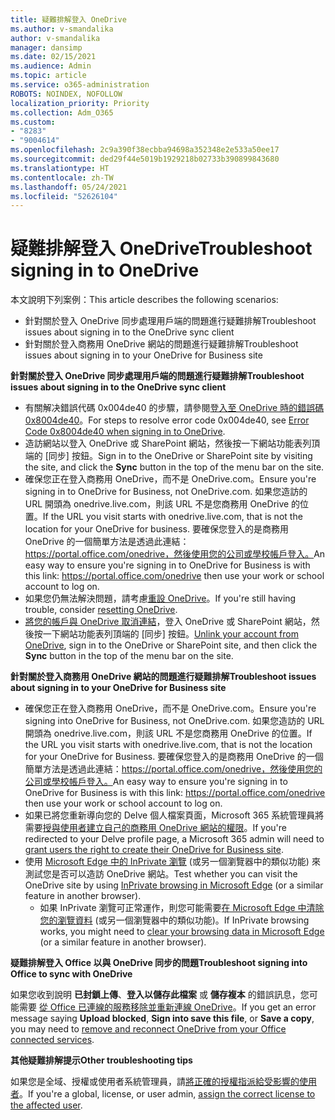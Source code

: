 ```yaml
---
title: 疑難排解登入 OneDrive
ms.author: v-smandalika
author: v-smandalika
manager: dansimp
ms.date: 02/15/2021
ms.audience: Admin
ms.topic: article
ms.service: o365-administration
ROBOTS: NOINDEX, NOFOLLOW
localization_priority: Priority
ms.collection: Adm_O365
ms.custom:
- "8283"
- "9004614"
ms.openlocfilehash: 2c9a390f38ecbba94698a352348e2e533a50ee17
ms.sourcegitcommit: ded29f44e5019b1929218b02733b390899843680
ms.translationtype: HT
ms.contentlocale: zh-TW
ms.lasthandoff: 05/24/2021
ms.locfileid: "52626104"
---
```

# <a name="troubleshoot-signing-in-to-onedrive"></a><span data-ttu-id="594b2-102">疑難排解登入 OneDrive</span><span class="sxs-lookup"><span data-stu-id="594b2-102">Troubleshoot signing in to OneDrive</span></span>

<span data-ttu-id="594b2-103">本文說明下列案例：</span><span class="sxs-lookup"><span data-stu-id="594b2-103">This article describes the following scenarios:</span></span>

- <span data-ttu-id="594b2-104">針對關於登入 OneDrive 同步處理用戶端的問題進行疑難排解</span><span class="sxs-lookup"><span data-stu-id="594b2-104">Troubleshoot issues about signing in to the OneDrive sync client</span></span>
- <span data-ttu-id="594b2-105">針對關於登入商務用 OneDrive 網站的問題進行疑難排解</span><span class="sxs-lookup"><span data-stu-id="594b2-105">Troubleshoot issues about signing in to your OneDrive for Business site</span></span>

<span data-ttu-id="594b2-106">**針對關於登入 OneDrive 同步處理用戶端的問題進行疑難排解**</span><span class="sxs-lookup"><span data-stu-id="594b2-106">**Troubleshoot issues about signing in to the OneDrive sync client**</span></span>

- <span data-ttu-id="594b2-107">有關解决錯誤代碼 0x004de40 的步驟，請參閱[登入至 OneDrive 時的錯誤碼 0x8004de40](/sharepoint/troubleshoot/administration/error-0x8004de40-in-onedrive)。</span><span class="sxs-lookup"><span data-stu-id="594b2-107">For steps to resolve error code 0x004de40, see [Error Code 0x8004de40 when signing in to OneDrive](/sharepoint/troubleshoot/administration/error-0x8004de40-in-onedrive).</span></span>
- <span data-ttu-id="594b2-108">造訪網站以登入 OneDrive 或 SharePoint 網站，然後按一下網站功能表列頂端的 [同步] 按鈕。</span><span class="sxs-lookup"><span data-stu-id="594b2-108">Sign in to the OneDrive or SharePoint site by visiting the site, and click the **Sync** button in the top of the menu bar on the site.</span></span>
- <span data-ttu-id="594b2-109">確保您正在登入商務用 OneDrive，而不是 OneDrive.com。</span><span class="sxs-lookup"><span data-stu-id="594b2-109">Ensure you're signing in to OneDrive for Business, not OneDrive.com.</span></span> <span data-ttu-id="594b2-110">如果您造訪的 URL 開頭為 onedrive.live.com，則該 URL 不是您商務用 OneDrive 的位置。</span><span class="sxs-lookup"><span data-stu-id="594b2-110">If the URL you visit starts with onedrive.live.com, that is not the location for your OneDrive for business.</span></span> <span data-ttu-id="594b2-111">要確保您登入的是商務用 OneDrive 的一個簡單方法是透過此連結：https://portal.office.com/onedrive，然後使用您的公司或學校帳戶登入。</span><span class="sxs-lookup"><span data-stu-id="594b2-111">An easy way to ensure you're signing in to OneDrive for Business is with this link: https://portal.office.com/onedrive then use your work or school account to log on.</span></span>
- <span data-ttu-id="594b2-112">如果您仍無法解決問題，請考慮[重設 OneDrive](https://support.microsoft.com/office/reset-onedrive-34701e00-bf7b-42db-b960-84905399050c)。</span><span class="sxs-lookup"><span data-stu-id="594b2-112">If you're still having trouble, consider [resetting OneDrive](https://support.microsoft.com/office/reset-onedrive-34701e00-bf7b-42db-b960-84905399050c).</span></span>
- <span data-ttu-id="594b2-113">[將您的帳戶與 OneDrive 取消連結](https://support.microsoft.com/office/how-to-remove-an-account-in-onedrive-72699268-9e64-45bd-b723-9a19f4512fd1)，登入 OneDrive 或 SharePoint 網站，然後按一下網站功能表列頂端的 [同步] 按鈕。</span><span class="sxs-lookup"><span data-stu-id="594b2-113">[Unlink your account from OneDrive](https://support.microsoft.com/office/how-to-remove-an-account-in-onedrive-72699268-9e64-45bd-b723-9a19f4512fd1), sign in to the OneDrive or SharePoint site, and then click the **Sync** button in the top of the menu bar on the site.</span></span>

<span data-ttu-id="594b2-114">**針對關於登入商務用 OneDrive 網站的問題進行疑難排解**</span><span class="sxs-lookup"><span data-stu-id="594b2-114">**Troubleshoot issues about signing in to your OneDrive for Business site**</span></span>

- <span data-ttu-id="594b2-115">確保您正在登入商務用 OneDrive，而不是 OneDrive.com。</span><span class="sxs-lookup"><span data-stu-id="594b2-115">Ensure you're signing into OneDrive for Business, not OneDrive.com.</span></span> <span data-ttu-id="594b2-116">如果您造訪的 URL 開頭為 onedrive.live.com，則該 URL 不是您商務用 OneDrive 的位置。</span><span class="sxs-lookup"><span data-stu-id="594b2-116">If the URL you visit starts with onedrive.live.com, that is not the location for your OneDrive for Business.</span></span> <span data-ttu-id="594b2-117">要確保您登入的是商務用 OneDrive 的一個簡單方法是透過此連結：https://portal.office.com/onedrive，然後使用您的公司或學校帳戶登入。</span><span class="sxs-lookup"><span data-stu-id="594b2-117">An easy way to ensure you're signing in to OneDrive for Business is with this link: https://portal.office.com/onedrive then use your work or school account to log on.</span></span>
- <span data-ttu-id="594b2-118">如果已將您重新導向您的 Delve 個人檔案頁面，Microsoft 365 系統管理員將需要[授與使用者建立自己的商務用 OneDrive 網站的權限](https://support.microsoft.com/office/you-re-redirected-to-your-delve-profile-page-after-you-click-onedrive-on-the-microsoft-365-app-launcher-2af26640-9ddf-46c3-8912-6af30efcc7b0)。</span><span class="sxs-lookup"><span data-stu-id="594b2-118">If you're redirected to your Delve profile page, a Microsoft 365 admin will need to [grant users the right to create their OneDrive for Business site](https://support.microsoft.com/office/you-re-redirected-to-your-delve-profile-page-after-you-click-onedrive-on-the-microsoft-365-app-launcher-2af26640-9ddf-46c3-8912-6af30efcc7b0).</span></span>
- <span data-ttu-id="594b2-119">使用 [Microsoft Edge 中的 InPrivate 瀏覽](https://support.microsoft.com/microsoft-edge/browse-inprivate-in-microsoft-edge-e6f47704-340c-7d4f-b00d-d0cf35aa1fcc) (或另一個瀏覽器中的類似功能) 來測試您是否可以造訪 OneDrive 網站。</span><span class="sxs-lookup"><span data-stu-id="594b2-119">Test whether you can visit the OneDrive site by using [InPrivate browsing in Microsoft Edge](https://support.microsoft.com/microsoft-edge/browse-inprivate-in-microsoft-edge-e6f47704-340c-7d4f-b00d-d0cf35aa1fcc) (or a similar feature in another browser).</span></span>
    - <span data-ttu-id="594b2-120">如果 InPrivate 瀏覽可正常運作，則您可能需要[在 Microsoft Edge 中清除您的瀏覽資料](https://support.microsoft.com/microsoft-edge/view-and-delete-browser-history-in-microsoft-edge-00cf7943-a9e1-975a-a33d-ac10ce454ca4) (或另一個瀏覽器中的類似功能)。</span><span class="sxs-lookup"><span data-stu-id="594b2-120">If InPrivate browsing works, you might need to [clear your browsing data in Microsoft Edge](https://support.microsoft.com/microsoft-edge/view-and-delete-browser-history-in-microsoft-edge-00cf7943-a9e1-975a-a33d-ac10ce454ca4) (or a similar feature in another browser).</span></span>

<span data-ttu-id="594b2-121">**疑難排解登入 Office 以與 OneDrive 同步的問題**</span><span class="sxs-lookup"><span data-stu-id="594b2-121">**Troubleshoot signing into Office to sync with OneDrive**</span></span>

<span data-ttu-id="594b2-122">如果您收到說明 **已封鎖上傳**、**登入以儲存此檔案** 或 **儲存複本** 的錯誤訊息，您可能需要 [從 Office 已連線的服務移除並重新連線 OneDrive](https://support.microsoft.com/office/how-to-resolve-upload-blocked-sign-into-save-this-file-or-save-a-copy-error-messages-32c7340c-f5fb-4ca0-a829-65d8120f81f8)。</span><span class="sxs-lookup"><span data-stu-id="594b2-122">If you get an error message saying **Upload blocked**, **Sign into save this file**, or **Save a copy**, you may need to [remove and reconnect OneDrive from your Office connected services](https://support.microsoft.com/office/how-to-resolve-upload-blocked-sign-into-save-this-file-or-save-a-copy-error-messages-32c7340c-f5fb-4ca0-a829-65d8120f81f8).</span></span>

<span data-ttu-id="594b2-123">**其他疑難排解提示**</span><span class="sxs-lookup"><span data-stu-id="594b2-123">**Other troubleshooting tips**</span></span>

<span data-ttu-id="594b2-124">如果您是全域、授權或使用者系統管理員，請[將正確的授權指派給受影響的使用者](/microsoft-365/admin/manage/assign-licenses-to-users)。</span><span class="sxs-lookup"><span data-stu-id="594b2-124">If you're a global, license, or user admin, [assign the correct license to the affected user](/microsoft-365/admin/manage/assign-licenses-to-users).</span></span>

